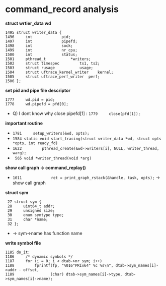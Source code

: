 # command_record analysis
**struct wrtier_data wd**
```
1495 struct writer_data {
1496     int             pid;
1497     int             pipefd;
1498     int             sock;
1499     int             nr_cpu;
1500     int             status;
1501     pthread_t           *writers;
1502     struct timespec         ts1, ts2;
1503     struct rusage           usage;
1504     struct uftrace_kernel_writer    kernel;
1505     struct uftrace_perf_writer  perf;
1506 };
```
**set pid and pipe file descriptor**
```
1777     wd.pid = pid;
1778     wd.pipefd = pfd[0];
```
- Q) I dont know why close pipefd[1] : `1779     close(pfd[1]);`

**important routine**
- `1781     setup_writers(&wd, opts);`
- `1584 static void start_tracing(struct writer_data *wd, struct opts *opts, int ready_fd)`
- `1622         pthread_create(&wd->writers[i], NULL, writer_thread, warg);`
- ` 565 void *writer_thread(void *arg)`


**show call graph -> command_replay()**
- `1011             ret = print_graph_rstack(&handle, task, opts);` -> show call graph

**struct sym**
```
 27 struct sym {
 28     uint64_t addr;
 29     unsigned size;
 30     enum symtype type;
 31     char *name;
 32 };
 ```
 - -> sym->name has function name

**write symbol file**
```
1185 do_it:
1186     /* dynamic symbols */
1187     for (i = 0; i < dtab->nr_sym; i++)
1188         fprintf(fp, "%016"PRIx64" %c %s\n", dtab->sym_names[i]->addr - offset,
1189                (char) dtab->sym_names[i]->type, dtab->sym_names[i]->name);
```
